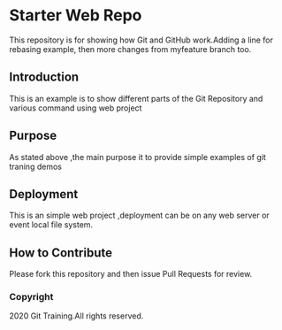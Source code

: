 # Starter Web Repo

This repository is for showing how Git and GitHub work.Adding a line for rebasing example,
then more changes from myfeature branch too.

## Introduction
This is an example is to show different parts of the Git Repository and various command using web project

## Purpose

As stated above ,the main purpose it to provide simple examples of git traning demos

## Deployment
This is an simple web project ,deployment can be on any web server or event local file system.

## How to Contribute

Please fork this repository and then issue Pull Requests for review.

### Copyright

2020 Git Training.All rights reserved.